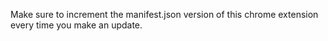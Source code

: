 Make sure to increment the manifest.json version of this chrome extension every time you make an update.